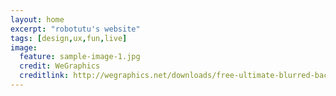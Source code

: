 ```yaml
---
layout: home
excerpt: "robotutu's website"
tags: [design,ux,fun,live]
image:
  feature: sample-image-1.jpg
  credit: WeGraphics
  creditlink: http://wegraphics.net/downloads/free-ultimate-blurred-background-pack/
---
```

